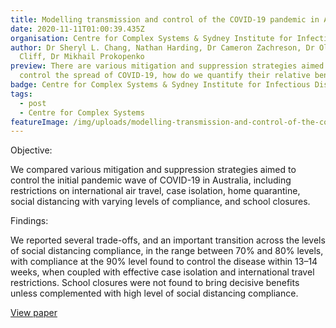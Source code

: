 ```yaml
---
title: Modelling transmission and control of the COVID-19 pandemic in Australia
date: 2020-11-11T01:00:39.435Z
organisation: Centre for Complex Systems & Sydney Institute for Infectious Diseases
author: Dr Sheryl L. Chang, Nathan Harding, Dr Cameron Zachreson, Dr Oliver M.
  Cliff, Dr Mikhail Prokopenko
preview: There are various mitigation and suppression strategies aimed to
  control the spread of COVID-19, how do we quantify their relative benefits?
badge: Centre for Complex Systems & Sydney Institute for Infectious Diseases
tags:
  - post
  - Centre for Complex Systems
featureImage: /img/uploads/modelling-transmission-and-control-of-the-covid-19-pandemic-in-australia.jpg
---
```

Objective: 

We compared various mitigation and suppression strategies aimed to control the initial pandemic wave of COVID-19 in Australia, including restrictions on international air travel, case isolation, home quarantine, social distancing with varying levels of compliance, and school closures.

Findings: 

We reported several trade-offs, and an important transition across the levels of social distancing compliance, in the range between 70% and 80% levels, with compliance at the 90% level found to control the disease within 13–14 weeks, when coupled with effective case isolation and international travel restrictions. School closures were not found to bring decisive benefits unless complemented with high level of social distancing compliance.

<a href="https://www.nature.com/articles/s41467-020-19393-6" target="_blank">
View paper
</a>